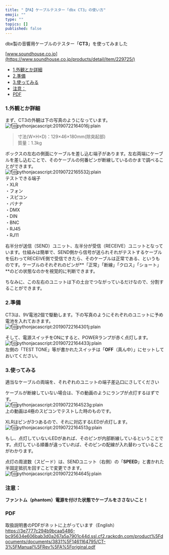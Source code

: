 ```yaml
---
title: "【PA】ケーブルテスター「dbx CT3」の使い方"
emoji: ""
type: ""
topics: []
published: false
---
```


dbx製の音響用ケーブルのテスター「**CT3**」を使ってみました

[www.soundhouse.co.jp](https://www.soundhouse.co.jp/products/detail/item/229725/)

* [1.外観とか詳細](#1外観とか詳細)
* [2.準備](#2準備)
* [3.使ってみる](#3使ってみる)
* [注意：](#注意)
* [PDF](#PDF)

### 1.外観とか詳細

まず、CT3の外観は下の写真のようになっています。  
![f:id:pythonjacascript:20190722164016j:plain](/images/ppythonjacascript2019072220190722164016.jpg "f:id:pythonjacascript:20190722164016j:plain")  

> 寸法(W×H×D)：129×46×180mm(除突起部)  
> 質量：1.3kg

  
ボックスの左右の側面にケーブルを差し込む端子があります。左右両端にケーブルを差し込むことで、そのケーブルの何番ピンが断線しているのかまで調べることができます。  
![f:id:pythonjacascript:20190722165532j:plain](/images/ppythonjacascript2019072220190722165532.jpg "f:id:pythonjacascript:20190722165532j:plain")  
テストできる端子  
・XLR  
・フォン  
・スピコン  
・バナナ  
・DMX  
・DIN  
・BNC  
・RJ45  
・RJ11
  
  
右半分が送信（SEND）ユニット、左半分が受信（RECEIVE）ユニットとなっています。仕組みは簡単で、SEND側から信号が送られそれがテストするケーブルを伝わってRECEIVE側で受信できたら、そのケーブルは正常である、というものです。ケーブルのそれぞれのピンが**「正常」「断線」「クロス」「ショート」**のどの状態なのかを視覚的に判断できます。

ちなみに、この左右のユニットは下の土台でつながっているだけなので、分割することができます。  
  
  
### 2.準備

CT3は、9V電池2個で駆動します。下の写真のようにそれぞれのユニットに予め電池を入れておきます。  
![f:id:pythonjacascript:20190722164301j:plain](/images/ppythonjacascript2019072220190722164301.jpg "f:id:pythonjacascript:20190722164301j:plain")

  
そして、電源スイッチをONにすると、POWERランプが赤く点灯します。  
![f:id:pythonjacascript:20190722164433j:plain](/images/ppythonjacascript2019072220190722164433.jpg "f:id:pythonjacascript:20190722164433j:plain")  
左側の「TEST TONE」等が書かれたスイッチは「**OFF**（真ん中）」にセットしておいてください。  
  
  
### 3.使ってみる

適当なケーブルの両端を、それぞれのユニットの端子差込口にさしてください

  
ケーブルが断線していない場合は、下の動画のようにランプが点灯するはずです。  
![f:id:pythonjacascript:20190722164523g:plain](/images/ppythonjacascript2019072220190722164523.gif "f:id:pythonjacascript:20190722164523g:plain")  
上の動画は4極のスピコンでテストした時のものです。

  
XLRはピンが3つあるので、それに対応するLEDが点灯します。  
![f:id:pythonjacascript:20190722164513g:plain](/images/ppythonjacascript2019072220190722164513.gif "f:id:pythonjacascript:20190722164513g:plain")

もし、点灯していないLEDがあれば、そのピンが内部断線しているということです。点灯している順番が違っていれば、そのピンの配線が入れ替わっていることがわかります。

  
点灯の周波数（スピード）は、SENDユニット（右側）の「**SPEED**」と書かれた半固定抵抗を回すことで変更できます。  
![f:id:pythonjacascript:20190722164645j:plain](/images/ppythonjacascript2019072220190722164645.jpg "f:id:pythonjacascript:20190722164645j:plain")

  
### 注意：

**ファントム（phantom）電源を付けた状態でケーブルをささないこと！**

  
### PDF

取扱説明書のPDFがネットに上がっています（English）  
<https://3e7777c294b9bcaa5486-bc95634e606bab3d0a267a5a7901c44d.ssl.cf2.rackcdn.com/product%5Fdocuments/documents/3831%5F1461164795/CT-3%5FManual%5FRev%5FA%5Foriginal.pdf>